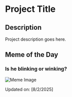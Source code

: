 # Project Title

## Description

Project description goes here.

## Meme of the Day

### Is he blinking or winking?
![Meme Image](https://i.redd.it/wmvfsmcv3agf1.gif)

Updated on: [8/2/2025]